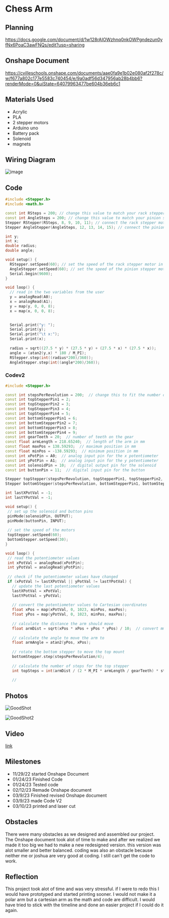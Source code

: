 # Chess Arm
## Planning
https://docs.google.com/document/d/1w128rAIOWzhnq0nkOWPgndezun0yfNx6PoaC3awFNQs/edit?usp=sharing
## Onshape Document
https://cvilleschools.onshape.com/documents/aae0fa9e1b02e080af2f278c/w/f677a802c177e5583c740454/e/9a0adf56d347956ab28b4bb6?renderMode=0&uiState=64079963477be604b36eb6c1

## Materials Used
+ Acrylic
+ PLA
+ 2 stepper motors
+ Arduino uno
+ Battery pack
+ Solenoid
+ magnets

## Wiring Diagram
![image](https://user-images.githubusercontent.com/71350243/224154497-09df0b6e-61dd-4b60-9a46-b2c5e3361fe6.png)

## Code

```C++
#include <Stepper.h>
#include <math.h>

const int RSteps = 200; // change this value to match your rack stepper motor
const int AngleSteps = 200; // change this value to match your pinion stepper motor
Stepper RStepper(RSteps, 8, 9, 10, 11); // connect the rack stepper motor to pins 8, 9, 10, and 11
Stepper AngleStepper(AngleSteps, 12, 13, 14, 15); // connect the pinion stepper motor to pins 12, 13, 14, and 15

int y;
int x;
double radius;
double angle;

void setup() {
  RStepper.setSpeed(60); // set the speed of the rack stepper motor in revolutions per minute
  AngleStepper.setSpeed(60); // set the speed of the pinion stepper motor in revolutions per minute
  Serial.begin(9600);
}

void loop() {
  // read in the two variables from the user
  y = analogRead(A0);
  x = analogRead(A1);
  y = map(y, 0, 0, 8);
  x = map(x, 0, 0, 8);

  
  Serial.print("y: ");
  Serial.print(y);
  Serial.print("\t x:");
  Serial.print(x);
  
  radius = sqrt((27.5 * y) * (27.5 * y) + (27.5 * x) * (27.5 * x));
  angle = (atan2(y,x) * 180 / M_PI);
  RStepper.step(int((radius*200)/360));
  AngleStepper.step(int((angle*200)/360));
  ```
  
 ### Codev2
 
 ```C++
#include <Stepper.h>

const int stepsPerRevolution = 200;  // change this to fit the number of steps per revolution for your motor
const int topStepperPin1 = 2;
const int topStepperPin2 = 3;
const int topStepperPin3 = 4;
const int topStepperPin4 = 5;
const int bottomStepperPin1 = 6;
const int bottomStepperPin2 = 7;
const int bottomStepperPin3 = 8;
const int bottomStepperPin4 = 9;
const int gearTeeth = 20;  // number of teeth on the gear
const float armLength = 218.65240;  // length of the arm in mm
const float maxPos = 138.59293;  // maximum position in mm
const float minPos = -138.59293;  // minimum position in mm
const int xPotPin = A0;  // analog input pin for the x potentiometer
const int yPotPin = A1;  // analog input pin for the y potentiometer
const int solenoidPin = 10;  // digital output pin for the solenoid
const int buttonPin = 11;  // digital input pin for the button

Stepper topStepper(stepsPerRevolution, topStepperPin1, topStepperPin2, topStepperPin3, topStepperPin4);
Stepper bottomStepper(stepsPerRevolution, bottomStepperPin1, bottomStepperPin2, bottomStepperPin3, bottomStepperPin4);

int lastXPotVal = -1;
int lastYPotVal = -1;

void setup() {
  // set up the solenoid and button pins
  pinMode(solenoidPin, OUTPUT);
  pinMode(buttonPin, INPUT);
  
  // set the speed of the motors
  topStepper.setSpeed(60);
  bottomStepper.setSpeed(30);
}

void loop() {
  // read the potentiometer values
  int xPotVal = analogRead(xPotPin);
  int yPotVal = analogRead(yPotPin);
  
  // check if the potentiometer values have changed
  if (xPotVal != lastXPotVal || yPotVal != lastYPotVal) {
    // update the last potentiometer values
    lastXPotVal = xPotVal;
    lastYPotVal = yPotVal;
    
    // convert the potentiometer values to Cartesian coordinates
    float xPos = map(xPotVal, 0, 1023, minPos, maxPos);
    float yPos = map(yPotVal, 0, 1023, minPos, maxPos);
    
    // calculate the distance the arm should move
    float armDist = sqrt(xPos * xPos + yPos * yPos) / 10;  // convert mm to cm
    
    // calculate the angle to move the arm to
    float armAngle = atan2(yPos, xPos);
    
    // rotate the bottom stepper to move the top mount
    bottomStepper.step(stepsPerRevolution/4);
    
    // calculate the number of steps for the top stepper
    int topSteps = int(armDist / (2 * M_PI * armLength / gearTeeth) * stepsPerRevolution);
    
    //
```
  
  ## Photos
 
  ![GoodShot](https://user-images.githubusercontent.com/71350243/224200159-39b65a96-70e8-4f7f-bd1b-6f4d997a2ca9.png)

  ![GoodShot2](https://user-images.githubusercontent.com/71350243/224200193-7347c6ab-93db-44d7-b885-f2e1d252ac86.png)
  
  ## Video
  
  [link](https://github.com/vmanka25/ChessArm/blob/main/ChessBoard2.gif?raw=true)
 
  ## Milestones
  
  + 11/29/22 started Onshape Document
  + 01/24/23 Finished Code
  + 01/24/23 Tested code
  + 02/12/23 Remade Onshape document
  + 03/9/23 Finished revised Onshape document
  + 03/9/23 made Code V2
  + 03/10/23 printed and laser cut
  
  ## Obstacles
  
  There were many obstacles as we designed and assembled our project. The Onshape document took alot of time to make and after we realized we made it too big we had to make a new redesigned version. this version was alot smaller and better balanced. coding was also an obstacle because neither me or joshua are very good at coding. I still can't get the code to work.
  
  ## Reflection
  
  This project took alot of time and was very stressful. if I were to redo this I would have prototyped and started printing sooner. I would not make it a polar arm but a cartesian arm as the math and code are difficult. I would have tried to stick with the timeline and done an easier project if I could do it again. 
